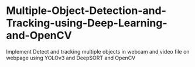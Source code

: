 # Multiple-Object-Detection-and-Tracking-using-Deep-Learning-and-OpenCV
Implement Detect and tracking multiple objects in webcam and video file on webpage using YOLOv3 and DeepSORT and OpenCV
